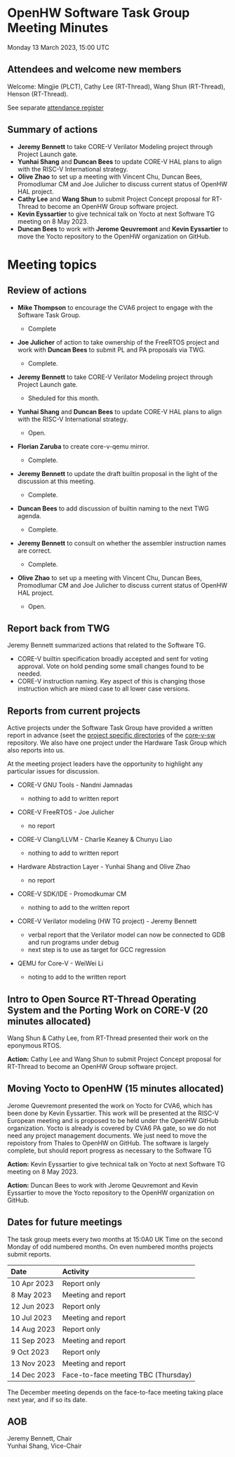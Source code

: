 # OpenHW Software Task Group Meeting Minutes

Monday 13 March 2023, 15:00 UTC

## Attendees and welcome new members

Welcome: Mingjie (PLCT), Cathy Lee (RT-Thread), Wang Shun (RT-Thread), Henson (RT-Thread).

See separate [attendance register](https://github.com/openhwgroup/core-v-docs/blob/master/program/TWG-and-TG-Attendance-Tracking/TGSoftware_Attendance_2022.md)

## Summary of actions

- **Jeremy Bennett** to take CORE-V Verilator Modeling project through Project Launch gate.
- **Yunhai Shang** and **Duncan Bees** to update CORE-V HAL plans to align with the RISC-V International strategy.
- **Olive Zhao** to set up a meeting with Vincent Chu, Duncan Bees, Promodlumar CM and Joe Julicher to discuss current status of OpenHW HAL project.
- **Cathy Lee** and **Wang Shun** to submit Project Concept proposal for RT-Thread to become an OpenHW Group software project.
- **Kevin Eyssartier** to give technical talk on Yocto at next Software TG  meeting on 8 May 2023.
- **Duncan Bees** to work with **Jerome Qeuvremont** and **Kevin Eyssartier** to move the Yocto repository to the OpenHW organization on GitHub.

# Meeting topics

## Review of actions

- **Mike Thompson** to encourage the CVA6 project to engage with the Software Task Group.

  - Complete

- **Joe Julicher** of action to take ownership of the FreeRTOS project and work with **Duncan Bees** to submit PL and PA proposals via TWG.

  - Complete.

- **Jeremy Bennett** to take CORE-V Verilator Modeling project through Project Launch gate.

  - Sheduled for this month.

- **Yunhai Shang** and **Duncan Bees** to update CORE-V HAL plans to align with the RISC-V International strategy.

  - Open.

- **Florian Zaruba** to create core-v-qemu mirror.

  - Complete.

- **Jeremy Bennett** to update the draft builtin proposal in the light of the discussion at this meeting.

  - Complete.

- **Duncan Bees** to add discussion of builtin naming to the next TWG agenda.

  - Complete.

- **Jeremy Bennett** to consult on whether the assembler instruction names are correct.

  - Complete.

- **Olive Zhao** to set up a meeting with Vincent Chu, Duncan Bees, Promodlumar CM and Joe Julicher to discuss current status of OpenHW HAL project.

  - Open.

## Report back from TWG

Jeremy Bennett summarized actions that related to the Software TG.

- CORE-V builtin specification broadly accepted and sent for voting approval.  Vote on hold pending some small changes found to be needed.
- CORE-V instruction naming.  Key aspect of this is changing those instruction which are mixed case to all lower case versions.

## Reports from current projects

Active projects under the Software Task Group have provided a written report in advance (seet the [project specific directories](https://github.com/openhwgroup/core-v-sw/blob/master/projects) of the [core-v-sw](https://github.com/openhwgroup/core-v-sw) repository. We also have one project under the Hardware Task Group which also reports into us.

At the meeting project leaders have the opportunity to highlight any particular issues for discussion.

- CORE-V GNU Tools - Nandni Jamnadas
  - nothing to add to written report

- CORE-V FreeRTOS - Joe Julicher
  - no report

- CORE-V Clang/LLVM - Charlie Keaney & Chunyu Liao
  - nothing to add to written report

- Hardware Abstraction Layer - Yunhai Shang and Olive Zhao
  - no report

- CORE-V SDK/IDE - Promodkumar CM
  - nothing to add to the written report

- CORE-V Verilator modeling (HW TG project) - Jeremy Bennett
  - verbal report that the Verilator model can now be connected to GDB and run programs under debug
  - next step is to use as target for GCC regression

- QEMU for Core-V - WeiWei Li
  - noting to add to the written report

## Intro to Open Source RT-Thread Operating System and the Porting Work on CORE-V (20 minutes allocated)

Wang Shun & Cathy Lee, from RT-Thread presented their work on the eponymous RTOS.

**Action:** Cathy Lee and Wang Shun to submit Project Concept proposal for RT-Thread to become an OpenHW Group software project.

## Moving Yocto to OpenHW (15 minutes allocated)

Jerome Quevremont presented the work on Yocto for CVA6, which has been done by Kevin Eyssartier.  This work will be presented at the RISC-V European meeting and is proposed to be held under the OpenHW GitHub organization.  Yocto is already is covered by CVA6 PA gate, so we do not need any project management documents.  We just need to move the repoistory from Thales to OpenHW on GitHub.  The software is largely complete, but should report progress as necessary to the Software TG

**Action:** Kevin Eyssartier to give technical talk on Yocto at next Software TG  meeting on 8 May 2023.

**Action:** Duncan Bees to work with Jerome Qeuvremont and Kevin Eyssartier to move the Yocto repository to the OpenHW organization on GitHub.

## Dates for future meetings

The task group meets every two months at 15:0A0 UK Time on the second Monday of odd numbered months.  On even numbered months projects submit reports.

| Date        | Activity                            |
| :---------- | :---------------------------------- |
| 10 Apr 2023 | Report only                         |
| 8 May 2023  | Meeting and report                  |
| 12 Jun 2023 | Report only                         |
| 10 Jul 2023 | Meeting and report                  |
| 14 Aug 2023 | Report only                         |
| 11 Sep 2023 | Meeting and report                  |
| 9 Oct 2023  | Report only                         |
| 13 Nov 2023 | Meeting and report                  |
| 14 Dec 2023 | Face-to-face meeting TBC (Thursday) |

The December meeting depends on the face-to-face meeting taking place next year, and if so its date.

## AOB

Jeremy Bennett, Chair\
Yunhai Shang, Vice-Chair
